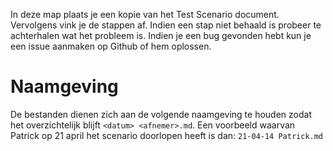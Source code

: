 In deze map plaats je een kopie van het Test Scenario document.
Vervolgens vink je de stappen af.
Indien een stap niet behaald is probeer te achterhalen wat het probleem is.
Indien je een bug gevonden hebt kun je een issue aanmaken op Github of hem oplossen.


# Naamgeving
De bestanden dienen zich aan de volgende naamgeving te houden zodat het overzichtelijk blijft `<datum> <afnemer>.md`.
Een voorbeeld waarvan Patrick op 21 april het scenario doorlopen heeft is dan: `21-04-14 Patrick.md`